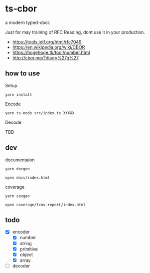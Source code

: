# ts-cbor

a modern typed-cbor.

Just for may training of RFC Reading, dont use it in your production.

- https://tools.ietf.org/html/rfc7049
- https://en.wikipedia.org/wiki/CBOR
- https://hogehoge.tk/tool/number.html
- http://cbor.me/?diag=%27g%27

## how to use

Setup

```
yarn install
```

Encode

```
yarn ts-node src/index.ts XXXXX
```

Decode

TBD

## dev

documentaion

```
yarn docgen

open docs/index.html
```

coverage

```
yarn covgen

open coverage/lcov-report/index.html
```

## todo

- [x] encoder
  - [x] number
  - [x] string
  - [x] primitive
  - [x] object
  - [x] array
- [ ] decoder
